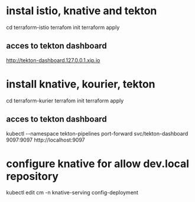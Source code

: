# instal istio, knative and tekton

cd terraform-istio
terrafom init
terraform apply

## acces to tekton dashboard
http://tekton-dashboard.127.0.0.1.xip.io

# install knative, kourier, tekton
cd terraform-kurier
terrafom init
terraform apply

## acces to tekton dashboard
kubectl --namespace tekton-pipelines port-forward svc/tekton-dashboard 9097:9097
http://localhost:9097

# configure knative for allow dev.local repository
kubectl edit cm -n knative-serving config-deployment